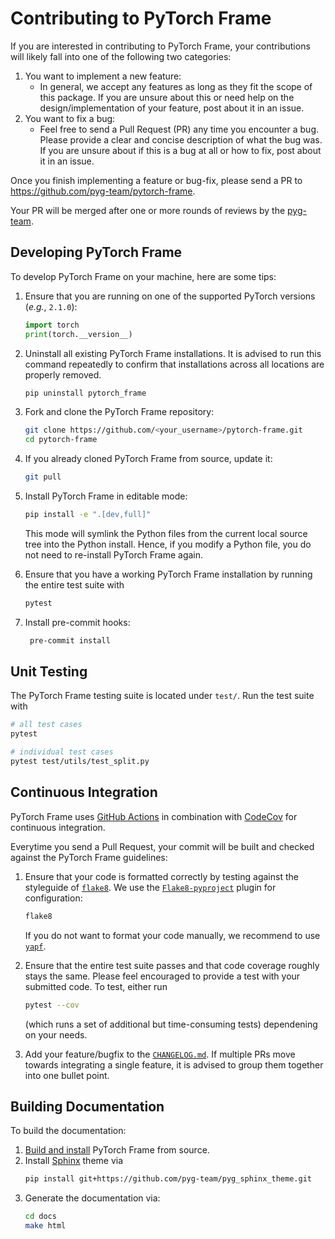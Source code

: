 # Contributing to PyTorch Frame

If you are interested in contributing to PyTorch Frame, your contributions will likely fall into one of the following two categories:

1. You want to implement a new feature:
   - In general, we accept any features as long as they fit the scope of this package. If you are unsure about this or need help on the design/implementation of your feature, post about it in an issue.
1. You want to fix a bug:
   - Feel free to send a Pull Request (PR) any time you encounter a bug. Please provide a clear and concise description of what the bug was. If you are unsure about if this is a bug at all or how to fix, post about it in an issue.

Once you finish implementing a feature or bug-fix, please send a PR to https://github.com/pyg-team/pytorch-frame.

Your PR will be merged after one or more rounds of reviews by the [pyg-team](https://github.com/pyg-team).

## Developing PyTorch Frame

To develop PyTorch Frame on your machine, here are some tips:

1. Ensure that you are running on one of the supported PyTorch versions (*e.g.*, `2.1.0`):

   ```python
   import torch
   print(torch.__version__)
   ```

1. Uninstall all existing PyTorch Frame installations.
   It is advised to run this command repeatedly to confirm that installations across all locations are properly removed.

   ```bash
   pip uninstall pytorch_frame
   ```

1. Fork and clone the PyTorch Frame repository:

   ```bash
   git clone https://github.com/<your_username>/pytorch-frame.git
   cd pytorch-frame

   ```

1. If you already cloned PyTorch Frame from source, update it:

   ```bash
   git pull
   ```

1. Install PyTorch Frame in editable mode:

   ```bash
   pip install -e ".[dev,full]"
   ```

   This mode will symlink the Python files from the current local source tree into the Python install.
   Hence, if you modify a Python file, you do not need to re-install PyTorch Frame again.

1. Ensure that you have a working PyTorch Frame installation by running the entire test suite with

   ```bash
   pytest
   ```

1. Install pre-commit hooks:

   ```bash
    pre-commit install
   ```

## Unit Testing

The PyTorch Frame testing suite is located under `test/`.
Run the test suite with

```bash
# all test cases
pytest

# individual test cases
pytest test/utils/test_split.py
```

## Continuous Integration

PyTorch Frame uses [GitHub Actions](https://github.com/pyg-team/pytorch-frame/actions) in combination with [CodeCov](https://codecov.io/github/pyg-team/pytorch-frame?branch=master) for continuous integration.

Everytime you send a Pull Request, your commit will be built and checked against the PyTorch Frame guidelines:

1. Ensure that your code is formatted correctly by testing against the styleguide of [`flake8`](https://github.com/PyCQA/flake8).
   We use the [`Flake8-pyproject`](https://pypi.org/project/Flake8-pyproject/) plugin for configuration:

   ```bash
   flake8
   ```

   If you do not want to format your code manually, we recommend to use [`yapf`](https://github.com/google/yapf).

1. Ensure that the entire test suite passes and that code coverage roughly stays the same.
   Please feel encouraged to provide a test with your submitted code.
   To test, either run

   ```bash
   pytest --cov
   ```

   (which runs a set of additional but time-consuming tests) dependening on your needs.

1. Add your feature/bugfix to the [`CHANGELOG.md`](https://github.com/pyg-team/pyotrch-frame/blob/master/CHANGELOG.md?plain=1).
   If multiple PRs move towards integrating a single feature, it is advised to group them together into one bullet point.

## Building Documentation

To build the documentation:

1. [Build and install](#developing-pytorch-frame) PyTorch Frame from source.
1. Install [Sphinx](https://www.sphinx-doc.org/en/master/) theme via
   ```bash
   pip install git+https://github.com/pyg-team/pyg_sphinx_theme.git
   ```
1. Generate the documentation via:
   ```bash
   cd docs
   make html
   ```
